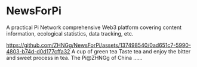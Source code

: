 # NewsForPi
A practical Pi Network comprehensive Web3 platform covering content information, ecological statistics, data tracking, etc. 


https://github.com/ZHNGg/NewsForPi/assets/137498540/0ad651c7-5990-4803-b74d-d0d177cffa32
A cup of green tea
Taste tea and enjoy the bitter and sweet process in tea.
The Pi@ZHNGg of China
......
